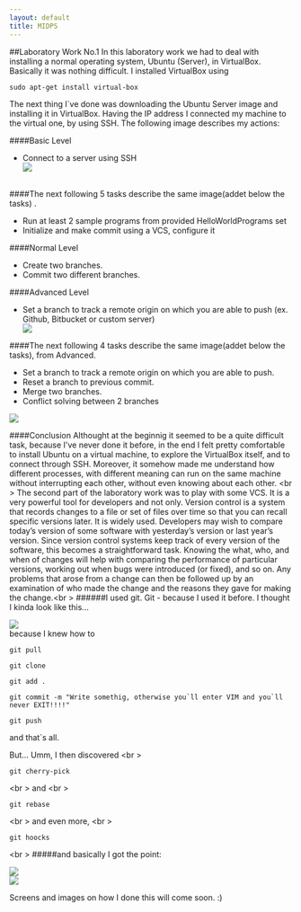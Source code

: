 ```yaml
---
layout: default
title: MIDPS
---
```


##Laboratory Work No.1
In this laboratory work we had to deal with installing a normal operating system, Ubuntu (Server), in VirtualBox. Basically it was nothing difficult. I installed VirtualBox using <br />
```$
sudo apt-get install virtual-box
```

The next thing I`ve done was downloading the Ubuntu Server image and installing it in VirtualBox. Having the IP address I connected my machine to the virtual one, by using SSH. The following image describes my actions:

####Basic Level
<ul>
  <li>Connect to a server using SSH</li>

<div class="custom-image"><img src="https://41.media.tumblr.com/899664a9733a7cee10d252a68e3f60df/tumblr_o33y88mR9p1uix9buo2_1280.png" /></div> 
</ul>
<br \>
####The next following 5 tasks describe the same image(addet below the tasks)  .
<ul>
  <li>Run at least 2 sample programs from provided HelloWorldPrograms set</li>
  <li>Initialize and make commit using a VCS, configure it</li>
</ul>

####Normal Level
<ul>
  <li>Create two branches.</li>
  <li>Commit two different branches.</li>
</ul>
####Advanced Level 
<ul>
  <li>Set a branch to track a remote origin on which you are able to push (ex. Github, Bitbucket or custom server)</li>
  <div class="custom-image"><img src="https://40.media.tumblr.com/35bf62dfcd175242452344052c62591b/tumblr_o3arjnRIeV1udztn8o1_500.png" /></div> 
</ul>

####The next following 4 tasks describe the same image(addet below the tasks), from Advanced.
<ul>
  <li>Set a branch to track a remote origin on which you are able to push.</li>
  <li>Reset a branch to previous commit.</li>
  <li>Merge two branches.</li>
  <li>Conflict solving between 2 branches</li>
</ul>
<div class="custom-image"><img src="https://40.media.tumblr.com/9703a24e1d368e80b8e6c1906d4b3b04/tumblr_o3arof4qwk1udztn8o1_540.png" /></div> 

####Conclusion
Althought at the beginnig it seemed to be a quite difficult task, because I've never done it before, in the end I felt pretty comfortable to install Ubuntu on a virtual machine, to explore the VirtualBox itself, and to connect through SSH. Moreover, it somehow made me understand how different processes, with different meaning can run on the same machine without interrupting each other, without even knowing about each other. <br \>
The second part of the laboratory work was to play with some VCS. It is a very powerful tool for developers and not only. Version control is a system that records changes to a file or set of files over time so that you can recall specific versions later. It is widely used. Developers may wish to compare today’s version of some software with yesterday’s version or last year’s version. Since version control systems keep track of every version of the software, this becomes a straightforward task. Knowing the what, who, and when of changes will help with comparing the performance of particular versions, working out when bugs were introduced (or fixed), and so on. Any problems that arose from a change can then be followed up by an examination of who made the change and the reasons they gave for making the change.<br \>
######I used git. Git - because I used it before. I thought I kinda look like this...
<div class="custom-image"><img src="http://s.quickmeme.com/img/e0/e0d4afacba74c1b28ae4caad6f98e9d2d1689fe8e43dc1ee680214c75eb24e17.jpg" /></div> 
because I knew how to 

```$
git pull
```
```$
git clone
```
```$
git add .
```
```$
git commit -m "Write somethig, otherwise you`ll enter VIM and you`ll never EXIT!!!!"
```
```$
git push
```
and that`s all.

But... Umm, I then discovered <br \>

```$
git cherry-pick
```
<br \>
and <br \>
```$
git rebase
```
<br \>
and even more, <br \>
```$
git hoocks
```
<br \>
#####and basically I got the point:
<div class="custom-image"><img src="https://40.media.tumblr.com/6f6502d41b0f9d7ad730d64a482db9ac/tumblr_o3at2qykMJ1udztn8o1_540.jpg" /></div> 
<div class="custom-image"><img src="https://41.media.tumblr.com/53246bb32ba50abbd457243da1dbbf77/tumblr_o3at27M65m1udztn8o1_540.jpg" /></div> 

Screens and images on how I done this will come soon. :)
